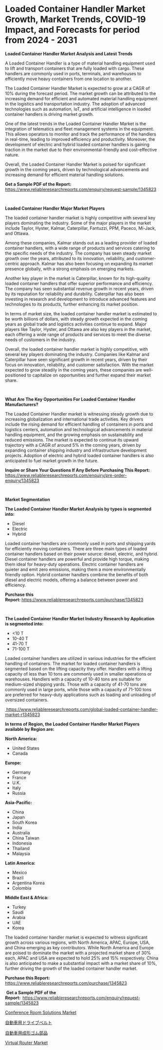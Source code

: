 <p><h1>Loaded Container Handler Market Growth, Market Trends, COVID-19 Impact, and Forecasts for period from 2024 - 2031</h1></p><p><strong>Loaded Container Handler Market Analysis and Latest Trends</strong></p>
<p><p>A Loaded Container Handler is a type of material handling equipment used to lift and transport containers that are fully loaded with cargo. These handlers are commonly used in ports, terminals, and warehouses to efficiently move heavy containers from one location to another.</p><p>The Loaded Container Handler Market is expected to grow at a CAGR of 10% during the forecast period. The market growth can be attributed to the increasing demand for efficient and automated material handling equipment in the logistics and transportation industry. The adoption of advanced technologies such as automation, IoT, and artificial intelligence in loaded container handlers is driving market growth.</p><p>One of the latest trends in the Loaded Container Handler Market is the integration of telematics and fleet management systems in the equipment. This allows operators to monitor and track the performance of the handlers in real-time, leading to improved efficiency and productivity. Moreover, the development of electric and hybrid loaded container handlers is gaining traction in the market due to their environmental-friendly and cost-effective nature.</p><p>Overall, the Loaded Container Handler Market is poised for significant growth in the coming years, driven by technological advancements and increasing demand for efficient material handling solutions.</p></p>
<p><strong>Get a Sample PDF of the Report:&nbsp;</strong> <a href="https://www.reliableresearchreports.com/enquiry/request-sample/1345823">https://www.reliableresearchreports.com/enquiry/request-sample/1345823</a></p>
<p>&nbsp;</p>
<p><strong>Loaded Container Handler Major Market Players</strong></p>
<p><p>The loaded container handler market is highly competitive with several key players dominating the industry. Some of the major players in the market include Taylor, Hyster, Kalmar, Caterpillar, Fantuzzi, PPM, Paceco, Mi-Jack, and Ottawa.</p><p>Among these companies, Kalmar stands out as a leading provider of loaded container handlers, with a wide range of products and services catering to the specific needs of the industry. The company has seen steady market growth over the years, attributed to its innovation, reliability, and customer-centric approach. Kalmar has also been focusing on expanding its market presence globally, with a strong emphasis on emerging markets.</p><p>Another key player in the market is Caterpillar, known for its high-quality loaded container handlers that offer superior performance and efficiency. The company has seen substantial revenue growth in recent years, driven by its reputation for reliability and durability. Caterpillar has also been investing in research and development to introduce advanced features and technologies to its products, further enhancing its market position.</p><p>In terms of market size, the loaded container handler market is estimated to be worth billions of dollars, with steady growth expected in the coming years as global trade and logistics activities continue to expand. Major players like Taylor, Hyster, and Ottawa are also key players in the market, each offering a wide range of products and services to meet the diverse needs of customers in the industry.</p><p>Overall, the loaded container handler market is highly competitive, with several key players dominating the industry. Companies like Kalmar and Caterpillar have seen significant growth in recent years, driven by their focus on innovation, reliability, and customer satisfaction. With the market expected to grow steadily in the coming years, these companies are well-positioned to capitalize on opportunities and further expand their market share.</p></p>
<p>&nbsp;</p>
<p><strong>What Are The Key Opportunities For Loaded Container Handler Manufacturers?</strong></p>
<p><p>The Loaded Container Handler market is witnessing steady growth due to increasing globalization and international trade activities. Key drivers include the rising demand for efficient handling of containers in ports and logistics centers, automation and technological advancements in material handling equipment, and the growing emphasis on sustainability and reduced emissions. The market is expected to continue its upward trajectory with a CAGR of around 5% in the coming years, driven by expanding container shipping industry and infrastructure development projects. Adoption of electric and hybrid loaded container handlers is also anticipated to fuel market growth in the future.</p></p>
<p><strong>Inquire or Share Your Questions If Any Before Purchasing This Report:</strong> <a href="https://www.reliableresearchreports.com/enquiry/pre-order-enquiry/1345823">https://www.reliableresearchreports.com/enquiry/pre-order-enquiry/1345823</a></p>
<p>&nbsp;</p>
<p><strong>Market Segmentation</strong></p>
<p><strong>The Loaded Container Handler Market Analysis by types is segmented into:</strong></p>
<p><ul><li>Diesel</li><li>Electric</li><li>Hybrid</li></ul></p>
<p><p>Loaded container handlers are commonly used in ports and shipping yards for efficiently moving containers. There are three main types of loaded container handlers based on their power source: diesel, electric, and hybrid. Diesel container handlers are powerful and provide high torque, making them ideal for heavy-duty operations. Electric container handlers are quieter and emit zero emissions, making them a more environmentally friendly option. Hybrid container handlers combine the benefits of both diesel and electric models, offering a balance between power and efficiency.</p></p>
<p><strong>Purchase this Report:&nbsp;</strong><a href="https://www.reliableresearchreports.com/purchase/1345823">https://www.reliableresearchreports.com/purchase/1345823</a></p>
<p>&nbsp;</p>
<p><strong>The Loaded Container Handler Market Industry Research by Application is segmented into:</strong></p>
<p><ul><li><10 T</li><li>10-40 T</li><li>41-70 T</li><li>71-100 T</li></ul></p>
<p><p>Loaded container handlers are utilized in various industries for the efficient handling of containers. The market for loaded container handlers is segmented based on the lifting capacity they offer. Handlers with a lifting capacity of less than 10 tons are commonly used in smaller operations or warehouses. Handlers with a capacity of 10-40 tons are suitable for medium-sized shipping yards. Those with a capacity of 41-70 tons are commonly used in large ports, while those with a capacity of 71-100 tons are preferred for heavy-duty applications such as loading and unloading of oversized containers.</p></p>
<p><a href="https://www.reliableresearchreports.com/global-loaded-container-handler-market-r1345823">&nbsp;https://www.reliableresearchreports.com/global-loaded-container-handler-market-r1345823</a></p>
<p><strong>In terms of Region, the Loaded Container Handler Market Players available by Region are:</strong></p>
<p>
    <p> <strong> North America: </strong>
        <ul>
            <li>United States</li>
            <li>Canada</li>
        </ul>
        </p> 
    <p> <strong> Europe: </strong>
        <ul>
            <li>Germany</li>
            <li>France</li>
            <li>U.K.</li>
            <li>Italy</li>
            <li>Russia</li>
        </ul>
        </p> 
    <p> <strong> Asia-Pacific: </strong>
        <ul>
            <li>China</li>
            <li>Japan</li>
            <li>South Korea</li>
            <li>India</li>
            <li>Australia</li>
            <li>China Taiwan</li>
            <li>Indonesia</li>
            <li>Thailand</li>
            <li>Malaysia</li>
        </ul>
        </p> 
    <p> <strong> Latin America: </strong>
        <ul>
            <li>Mexico</li>
            <li>Brazil</li>
            <li>Argentina Korea</li>
            <li>Colombia</li>
        </ul>
        </p> 
    <p> <strong> Middle East & Africa: </strong>
        <ul>
            <li>Turkey</li>
            <li>Saudi</li>
            <li>Arabia</li>
            <li>UAE</li>
            <li>Korea</li>
        </ul>
    </p>
    </p>
<p><p>The loaded container handler market is expected to witness significant growth across various regions, with North America, APAC, Europe, USA, and China emerging as key contributors. While North America and Europe are poised to dominate the market with a projected market share of 30% each, APAC and USA are expected to hold 25% and 15% respectively. China is also anticipated to make a substantial impact with a market share of 10%, further driving the growth of the loaded container handler market.</p></p>
<p><strong>Purchase this Report: </strong><a href="https://www.reliableresearchreports.com/purchase/1345823">https://www.reliableresearchreports.com/purchase/1345823</a></p>
<p>&nbsp;<strong>Get a Sample PDF of the Report:&nbsp;&nbsp;</strong><a href="https://www.reliableresearchreports.com/enquiry/request-sample/1345823">https://www.reliableresearchreports.com/enquiry/request-sample/1345823</a></p>
<p><strong></strong></p>
<p><p><a href="https://github.com/YashRP12/Market-Research-Report-List-5/blob/main/conference-room-solutions-market.md">Conference Room Solutions Market</a></p><p><a href="https://github.com/AbigaleHuel/Market-Research-Report-List-1/blob/main/4144390154699.md">自動車用ドライブベルト</a></p><p><a href="https://github.com/AdellaPrice2023/Market-Research-Report-List-1/blob/main/9951961154698.md">自動車用成形ゴム部品</a></p><p><a href="https://github.com/Gilanghao0/Market-Research-Report-List-1/blob/main/virtual-router-market.md">Virtual Router Market</a></p></p>